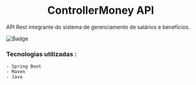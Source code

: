 <h1 align="center"> ControllerMoney API </h1>

<p align="justify"> API Rest integrante do sistema de gerenciamento de salários e benefícios. </p>

![Badge](https://img.shields.io/static/v1?label=Java&message=SpringBoot&color=blue&style=for-the-badge)


### Tecnologias utilizadas :
    - Spring Boot
    - Maven
    - Java


